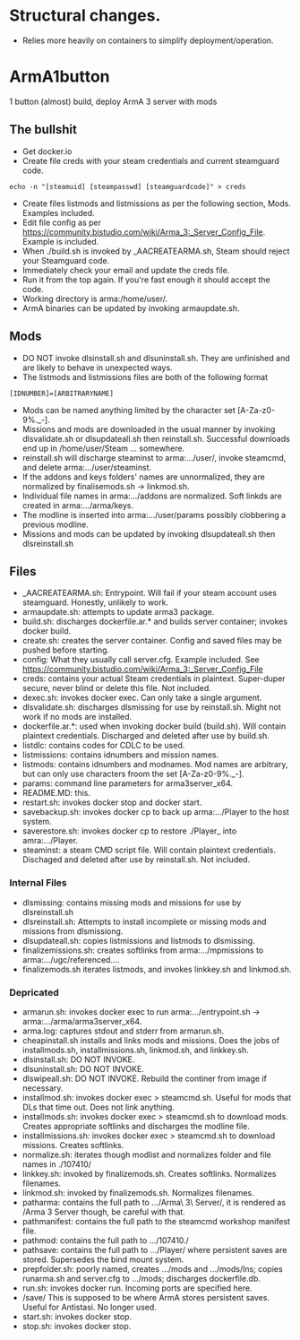 # Structural changes.
- Relies more heavily on containers to simplify deployment/operation.
# ArmA1button
1 button (almost) build, deploy ArmA 3 server with mods

## The bullshit
- Get docker.io
- Create file creds with your steam credentials and current steamguard code.
```
echo -n "[steamuid] [steampasswd] [steamguardcode]" > creds
```
- Create files listmods and listmissions as per the following section, Mods. Examples included.
- Edit file config as per https://community.bistudio.com/wiki/Arma_3:_Server_Config_File. Example is included.
- When ./build.sh is invoked by _AACREATEARMA.sh, Steam should reject your Steamguard code.
- Immediately check your email and update the creds file.
- Run it from the top again. If you're fast enough it should accept the code.
- Working directory is arma:/home/user/.
- ArmA binaries can be updated by invoking armaupdate.sh.

## Mods
- DO NOT invoke dlsinstall.sh and dlsuninstall.sh. They are unfinished and are likely to behave in unexpected ways.
- The listmods and listmissions files are both of the following format
```
[IDNUMBER]=[ARBITRARYNAME]
```
- Mods can be named anything limited by the character set [A-Za-z0-9%._-].
- Missions and mods are downloaded in the usual manner by invoking dlsvalidate.sh or dlsupdateall.sh then reinstall.sh. Successful downloads end up in /home/user/Steam ... somewhere.
- reinstall.sh will discharge steaminst to arma:.../user/, invoke steamcmd, and delete arma:.../user/steaminst.
- If the addons and keys folders' names are unnormalized, they are normalized by finalisemods.sh -> linkmod.sh.
- Individual file names in arma:.../addons are normalized. Soft linkds are created in arma:.../arma/keys.
- The modline is inserted into arma:.../user/params possibly clobbering a previous modline.
- Missions and mods can be updated by invoking dlsupdateall.sh then dlsreinstall.sh

## Files
- _AACREATEARMA.sh: Entrypoint. Will fail if your steam account uses steamguard. Honestly, unlikely to work.
- armaupdate.sh: attempts to update arma3 package.
- build.sh: discharges dockerfile.ar.* and builds server container; invokes docker build.
- create.sh: creates the server container. Config and saved files may be pushed before starting.
- config: What they usually call server.cfg. Example included. See https://community.bistudio.com/wiki/Arma_3:_Server_Config_File
- creds: contains your actual Steam credentials in plaintext. Super-duper secure, never blind or delete this file. Not included.
- dexec.sh: invokes docker exec. Can only take a single argument.
- dlsvalidate.sh: discharges dlsmissing for use by reinstall.sh. Might not work if no mods are installed.
- dockerfile.ar.*: used when invoking docker build (build.sh). Will contain plaintext credentials. Discharged and deleted after use by build.sh.
- listdlc: contains codes for CDLC to be used.
- listmissions: contains idnumbers and mission names.
- listmods: contains idnumbers and modnames. Mod names are arbitrary, but can only use characters froom the set [A-Za-z0-9%._-].
- params: command line parameters for arma3server_x64. 
- README.MD: this.
- restart.sh: invokes docker stop and docker start.
- savebackup.sh: invokes docker cp to back up arma:.../Player to the host system.
- saverestore.sh: invokes docker cp to restore ./Player_<TIMESTAMP> into amra:.../Player.
- steaminst: a steam CMD script file. Will contain plaintext credentials. Dischaged and deleted after use by reinstall.sh. Not included.

### Internal Files
- dlsmissing: contains missing mods and missions for use by dlsreinstall.sh
- dlsreinstall.sh: Attempts to install incomplete or missing mods and missions from dlsmissiong.
- dlsupdateall.sh: copies listmissions and listmods to dlsmissing.
- finalizemissions.sh: creates softlinks from arma:.../mpmissions to arma:.../ugc/referenced....
- finalizemods.sh iterates listmods, and invokes linkkey.sh and linkmod.sh.

### Depricated
- armarun.sh: invokes docker exec to run arma:.../entrypoint.sh -> arma:.../arma/arma3server_x64.
- arma.log: captures stdout and stderr from armarun.sh.
- cheapinstall.sh installs and links mods and missions. Does the jobs of installmods.sh, installmissions.sh, linkmod.sh, and linkkey.sh.
- dlsinstall.sh: DO NOT INVOKE.
- dlsuninstall.sh: DO NOT INVOKE.
- dlswipeall.sh: DO NOT INVOKE. Rebuild the continer from image if necessary.
- installmod.sh: invokes docker exec > steamcmd.sh. Useful for mods that DLs that time out. Does not link anything.
- installmods.sh: invokes docker exec > steamcmd.sh to download mods. Creates appropriate softlinks and discharges the modline file.
- installmissions.sh: invokes docker exec > steamcmd.sh to download missions. Creates softlinks.
- normalize.sh: iterates though modlist and normalizes folder and file names in ./107410/
- linkkey.sh: invoked by finalizemods.sh. Creates softlinks. Normalizes filenames.
- linkmod.sh: invoked by finalizemods.sh. Normalizes filenames.
- patharma: contains the full path to .../Arma\ 3\ Server/, it is rendered as /Arma 3 Server though, be careful with that.
- pathmanifest: contains the full path to the steamcmd workshop manifest file.
- pathmod: contains the full path to .../107410./
- pathsave: contains the full path to .../Player/ where persistent saves are stored. Supersedes the bind mount system.
- prepfolder.sh: poorly named, creates .../mods and .../mods/lns; copies runarma.sh and server.cfg to .../mods; discharges dockerfile.db.
- run.sh: invokes docker run. Incoming ports are specified here.
- /save/ This is supposed to be where ArmA stores persistent saves. Useful for Antistasi. No longer used.
- start.sh: invokes docker stop.
- stop.sh: invokes docker stop.
